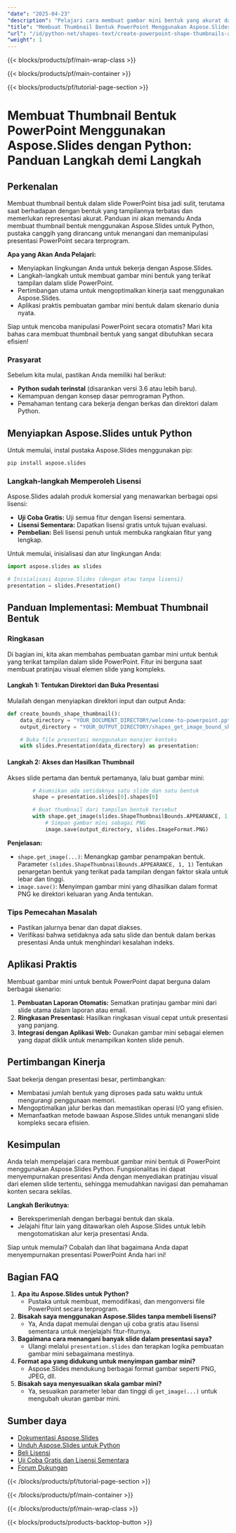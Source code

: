 ```yaml
---
"date": "2025-04-23"
"description": "Pelajari cara membuat gambar mini bentuk yang akurat dalam slide PowerPoint menggunakan Aspose.Slides untuk Python. Sempurna untuk presentasi otomatis dan ringkasan visual."
"title": "Membuat Thumbnail Bentuk PowerPoint Menggunakan Aspose.Slides di Python&#58; Panduan Langkah demi Langkah"
"url": "/id/python-net/shapes-text/create-powerpoint-shape-thumbnails-aspose-slides-python-guide/"
"weight": 1
---
```


{{< blocks/products/pf/main-wrap-class >}}

{{< blocks/products/pf/main-container >}}

{{< blocks/products/pf/tutorial-page-section >}}
# Membuat Thumbnail Bentuk PowerPoint Menggunakan Aspose.Slides dengan Python: Panduan Langkah demi Langkah

## Perkenalan
Membuat thumbnail bentuk dalam slide PowerPoint bisa jadi sulit, terutama saat berhadapan dengan bentuk yang tampilannya terbatas dan memerlukan representasi akurat. Panduan ini akan memandu Anda membuat thumbnail bentuk menggunakan Aspose.Slides untuk Python, pustaka canggih yang dirancang untuk menangani dan memanipulasi presentasi PowerPoint secara terprogram.

**Apa yang Akan Anda Pelajari:**
- Menyiapkan lingkungan Anda untuk bekerja dengan Aspose.Slides.
- Langkah-langkah untuk membuat gambar mini bentuk yang terikat tampilan dalam slide PowerPoint.
- Pertimbangan utama untuk mengoptimalkan kinerja saat menggunakan Aspose.Slides.
- Aplikasi praktis pembuatan gambar mini bentuk dalam skenario dunia nyata.

Siap untuk mencoba manipulasi PowerPoint secara otomatis? Mari kita bahas cara membuat thumbnail bentuk yang sangat dibutuhkan secara efisien!

### Prasyarat
Sebelum kita mulai, pastikan Anda memiliki hal berikut:
- **Python sudah terinstal** (disarankan versi 3.6 atau lebih baru).
- Kemampuan dengan konsep dasar pemrograman Python.
- Pemahaman tentang cara bekerja dengan berkas dan direktori dalam Python.

## Menyiapkan Aspose.Slides untuk Python
Untuk memulai, instal pustaka Aspose.Slides menggunakan pip:

```bash
pip install aspose.slides
```

### Langkah-langkah Memperoleh Lisensi
Aspose.Slides adalah produk komersial yang menawarkan berbagai opsi lisensi:
- **Uji Coba Gratis:** Uji semua fitur dengan lisensi sementara.
- **Lisensi Sementara:** Dapatkan lisensi gratis untuk tujuan evaluasi.
- **Pembelian:** Beli lisensi penuh untuk membuka rangkaian fitur yang lengkap.

Untuk memulai, inisialisasi dan atur lingkungan Anda:

```python
import aspose.slides as slides

# Inisialisasi Aspose.Slides (dengan atau tanpa lisensi)
presentation = slides.Presentation()
```

## Panduan Implementasi: Membuat Thumbnail Bentuk

### Ringkasan
Di bagian ini, kita akan membahas pembuatan gambar mini untuk bentuk yang terikat tampilan dalam slide PowerPoint. Fitur ini berguna saat membuat pratinjau visual elemen slide yang kompleks.

#### Langkah 1: Tentukan Direktori dan Buka Presentasi
Mulailah dengan menyiapkan direktori input dan output Anda:

```python
def create_bounds_shape_thumbnail():
    data_directory = "YOUR_DOCUMENT_DIRECTORY/welcome-to-powerpoint.pptx"
    output_directory = "YOUR_OUTPUT_DIRECTORY/shapes_get_image_bound_shape_out.png"

    # Buka file presentasi menggunakan manajer konteks
    with slides.Presentation(data_directory) as presentation:
```

#### Langkah 2: Akses dan Hasilkan Thumbnail
Akses slide pertama dan bentuk pertamanya, lalu buat gambar mini:

```python
        # Asumsikan ada setidaknya satu slide dan satu bentuk
        shape = presentation.slides[0].shapes[0]

        # Buat thumbnail dari tampilan bentuk tersebut
        with shape.get_image(slides.ShapeThumbnailBounds.APPEARANCE, 1, 1) as image:
            # Simpan gambar mini sebagai PNG
            image.save(output_directory, slides.ImageFormat.PNG)
```

**Penjelasan:**
- `shape.get_image(...)`: Menangkap gambar penampakan bentuk. Parameter `(slides.ShapeThumbnailBounds.APPEARANCE, 1, 1)` Tentukan penargetan bentuk yang terikat pada tampilan dengan faktor skala untuk lebar dan tinggi.
- `image.save()`: Menyimpan gambar mini yang dihasilkan dalam format PNG ke direktori keluaran yang Anda tentukan.

### Tips Pemecahan Masalah
- Pastikan jalurnya benar dan dapat diakses.
- Verifikasi bahwa setidaknya ada satu slide dan bentuk dalam berkas presentasi Anda untuk menghindari kesalahan indeks.

## Aplikasi Praktis
Membuat gambar mini untuk bentuk PowerPoint dapat berguna dalam berbagai skenario:
1. **Pembuatan Laporan Otomatis:** Sematkan pratinjau gambar mini dari slide utama dalam laporan atau email.
2. **Ringkasan Presentasi:** Hasilkan ringkasan visual cepat untuk presentasi yang panjang.
3. **Integrasi dengan Aplikasi Web:** Gunakan gambar mini sebagai elemen yang dapat diklik untuk menampilkan konten slide penuh.

## Pertimbangan Kinerja
Saat bekerja dengan presentasi besar, pertimbangkan:
- Membatasi jumlah bentuk yang diproses pada satu waktu untuk mengurangi penggunaan memori.
- Mengoptimalkan jalur berkas dan memastikan operasi I/O yang efisien.
- Memanfaatkan metode bawaan Aspose.Slides untuk menangani slide kompleks secara efisien.

## Kesimpulan
Anda telah mempelajari cara membuat gambar mini bentuk di PowerPoint menggunakan Aspose.Slides Python. Fungsionalitas ini dapat menyempurnakan presentasi Anda dengan menyediakan pratinjau visual dari elemen slide tertentu, sehingga memudahkan navigasi dan pemahaman konten secara sekilas.

**Langkah Berikutnya:**
- Bereksperimenlah dengan berbagai bentuk dan skala.
- Jelajahi fitur lain yang ditawarkan oleh Aspose.Slides untuk lebih mengotomatiskan alur kerja presentasi Anda.

Siap untuk memulai? Cobalah dan lihat bagaimana Anda dapat menyempurnakan presentasi PowerPoint Anda hari ini!

## Bagian FAQ
1. **Apa itu Aspose.Slides untuk Python?**
   - Pustaka untuk membuat, memodifikasi, dan mengonversi file PowerPoint secara terprogram.
2. **Bisakah saya menggunakan Aspose.Slides tanpa membeli lisensi?**
   - Ya, Anda dapat memulai dengan uji coba gratis atau lisensi sementara untuk menjelajahi fitur-fiturnya.
3. **Bagaimana cara menangani banyak slide dalam presentasi saya?**
   - Ulangi melalui `presentation.slides` dan terapkan logika pembuatan gambar mini sebagaimana mestinya.
4. **Format apa yang didukung untuk menyimpan gambar mini?**
   - Aspose.Slides mendukung berbagai format gambar seperti PNG, JPEG, dll.
5. **Bisakah saya menyesuaikan skala gambar mini?**
   - Ya, sesuaikan parameter lebar dan tinggi di `get_image(...)` untuk mengubah ukuran gambar mini.

## Sumber daya
- [Dokumentasi Aspose.Slides](https://reference.aspose.com/slides/python-net/)
- [Unduh Aspose.Slides untuk Python](https://releases.aspose.com/slides/python-net/)
- [Beli Lisensi](https://purchase.aspose.com/buy)
- [Uji Coba Gratis dan Lisensi Sementara](https://releases.aspose.com/slides/python-net/)
- [Forum Dukungan](https://forum.aspose.com/c/slides/11)

{{< /blocks/products/pf/tutorial-page-section >}}

{{< /blocks/products/pf/main-container >}}

{{< /blocks/products/pf/main-wrap-class >}}

{{< blocks/products/products-backtop-button >}}